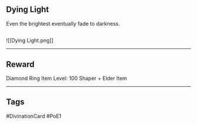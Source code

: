 ## Dying Light
Even the brightest eventually fade to darkness.
## 
![[Dying Light.png]]

---
## Reward
Diamond Ring
Item Level: 100
Shaper + Elder Item

---
## Tags
#DivinationCard
#PoE1